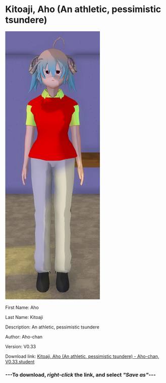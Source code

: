 # Kitoaji, Aho (An athletic, pessimistic tsundere)

<img src = "https://raw.githubusercontent.com/Arbiter1223/Daigaku-Gurashi-Custom-Students/master/Students/Files/Kitoaji%2C%20Aho%20(An%20athletic%2C%20pessimistic%20tsundere).png">

First Name: Aho

Last Name: Kitoaji

Description: An athletic, pessimistic tsundere

Author: Aho-chan

Version: V0.33

Download link: <a href="https://raw.githubusercontent.com/Arbiter1223/Daigaku-Gurashi-Custom-Students/master/Students/Files/Kitoaji%2C%20Aho%20(An%20athletic%2C%20pessimistic%20tsundere)%20-%20Aho-chan%2C%20V0.33.student">Kitoaji, Aho (An athletic, pessimistic tsundere) - Aho-chan, V0.33.student</a>

### ---**To download, _right-click_ the link, and select _"Save as"_**---
